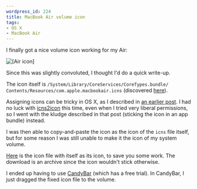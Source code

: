 ```yaml
--- 
wordpress_id: 224
title: MacBook Air volume icon
tags: 
- OS X
- MacBook Air
---
```

I finally got a nice volume icon working for my Air:

<p class="center"><img src="http://henrik.nyh.se/uploads/air-icon.png" alt="[Air icon]" class="bordered" /></p>

Since this was slightly convoluted, I thought I'd do a quick write-up.

<!--more-->

The icon itself is <code>/System/Library/CoreServices/CoreTypes.bundle/ Contents/Resources/com.apple.macbookair.icns</code> (discovered <a href="http://macthemes2.net/forum/viewtopic.php?pid=225040">here</a>).

Assigning icons can be tricky in OS X, as I described in <a href="http://henrik.nyh.se/2007/08/os-x-icons">an earlier post</a>. I had no luck with <a href="http://www.icons.cx/goodies/">icns2icon</a> this time, even when I tried very liberal permissions, so I went with the kludge described in that post (sticking the icon in an app bundle) instead.

I was then able to copy-and-paste the icon as the icon of the <code>icns</code> file itself, but for some reason I was still unable to make it the icon of my system volume.

<a href="http://henrik.nyh.se/uploads/air.icns.zip">Here</a> is the icon file with itself as its icon, to save you some work. The download is an archive since the icon wouldn't stick otherwise.

I ended up having to use <a href="http://www.panic.com/candybar/">CandyBar</a> (which has a free trial). In CandyBar, I just dragged the fixed icon file to the volume.
